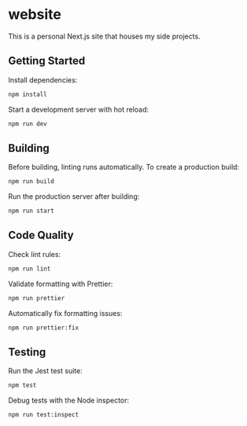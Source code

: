 # website

This is a personal Next.js site that houses my side projects.

## Getting Started

Install dependencies:

```bash
npm install
```

Start a development server with hot reload:

```bash
npm run dev
```

## Building

Before building, linting runs automatically. To create a production build:

```bash
npm run build
```

Run the production server after building:

```bash
npm run start
```

## Code Quality

Check lint rules:

```bash
npm run lint
```

Validate formatting with Prettier:

```bash
npm run prettier
```

Automatically fix formatting issues:

```bash
npm run prettier:fix
```

## Testing

Run the Jest test suite:

```bash
npm test
```

Debug tests with the Node inspector:

```bash
npm run test:inspect
```
